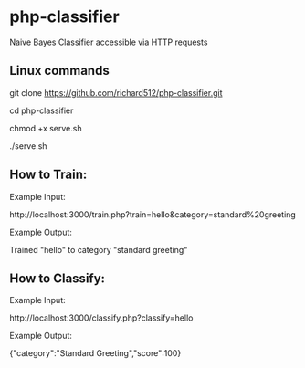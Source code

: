 # php-classifier
Naive Bayes Classifier accessible via HTTP requests

## Linux commands

git clone https://github.com/richard512/php-classifier.git

cd php-classifier

chmod +x serve.sh

./serve.sh

## How to Train:

Example Input:

http://localhost:3000/train.php?train=hello&category=standard%20greeting

Example Output:

Trained "hello" to category "standard greeting"

## How to Classify:

Example Input:

http://localhost:3000/classify.php?classify=hello

Example Output:

{"category":"Standard Greeting","score":100}
